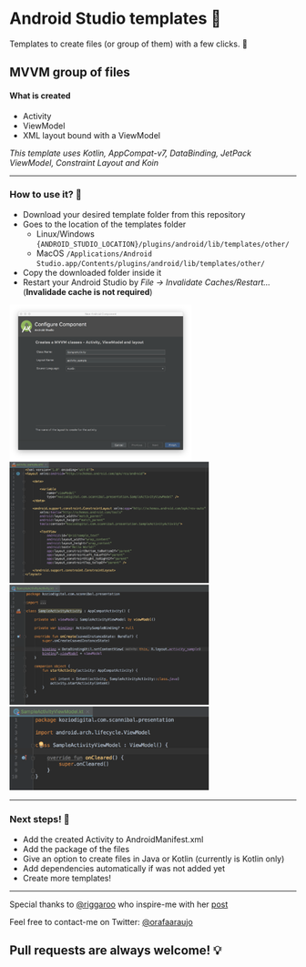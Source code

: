 # Android Studio templates :robot:
Templates to create files (or group of them) with a few clicks. :tada:

## MVVM group of files
#### What is created
- Activity 
- ViewModel
- XML layout bound with a ViewModel

*This template uses Kotlin, AppCompat-v7, DataBinding, JetPack ViewModel, Constraint Layout and Koin*

------

### How to use it? :thinking:

- Download your desired template folder from this repository
- Goes to the location of the templates folder
    - Linux/Windows `{ANDROID_STUDIO_LOCATION}/plugins/android/lib/templates/other/` 
    - MacOS `/Applications/Android Studio.app/Contents/plugins/android/lib/templates/other/`
- Copy the downloaded folder inside it
- Restart your Android Studio by *File -> Invalidate Caches/Restart...*   (**Invalidade cache is not required**)

<p >
<img src="_images/Screen%20Shot%202018-08-22%20at%2000.22.29.png" width="320" >
<img src="_images/Screen%20Shot%202018-08-22%20at%2000.24.14.png" width="350" >
<img src="_images/Screen%20Shot%202018-08-22%20at%2000.24.42.png" width="350" >
<img src="_images/Screen%20Shot%202018-08-22%20at%2000.24.34.png" width="350" >
</p>

---

### Next steps! :rocket:
- Add the created Activity to AndroidManifest.xml
- Add the package of the files
- Give an option to create files in Java or Kotlin (currently is Kotlin only)
- Add dependencies automatically if was not added yet
- Create more templates!

---

Special thanks to [@riggaroo](https://github.com/riggaroo) who inspire-me with her [post](https://riggaroo.co.za/custom-file-template-group-android-studiointellij/)

Feel free to contact-me on Twitter: [@orafaaraujo](http://twitter.com/orafaaraujo)

## Pull requests are always welcome! :bulb:

